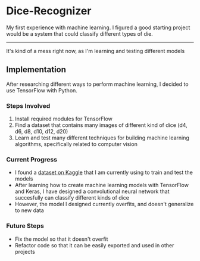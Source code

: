 # Dice-Recognizer

My first experience with machine learning. I figured a good starting project would be a system that could classify different types of die.

---

It's kind of a mess right now, as I'm learning and testing different models

## Implementation
After researching different ways to perform machine learning, I decided to use TensorFlow with Python.

### Steps Involved
1. Install required modules for TensorFlow
2. Find a dataset that contains many images of different kind of dice (d4, d6, d8, d10, d12, d20)
3. Learn and test many different techniques for building machine learning algorithms, specifically related to computer vision

### Current Progress
* I found a [dataset on Kaggle](https://www.kaggle.com/ucffool/dice-d4-d6-d8-d10-d12-d20-images) that I am currently using to train and test the models
* After learning how to create machine learning models with TensorFlow and Keras, I have designed a convolutional neural network that succesfully can classify different kinds of dice
* However, the model I designed currently overfits, and doesn't generalize to new data

### Future Steps
* Fix the model so that it doesn't overfit
* Refactor code so that it can be easily exported and used in other projects
